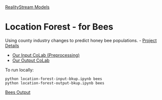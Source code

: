 [RealityStream Models](../)

# Location Forest - for Bees

Using county industry changes to predict honey bee populations. - [Project Details](https://model.earth/data-pipeline/research/bees/)


<!--
[Our Prior CoLab](https://colab.research.google.com/drive/1o7HXhOl_NWhVm4Nn6L-sjDHsn0bokgeI?usp=sharing) - [CoLab Backup](location-forest-bkup.ipynb)
-->

- [Our Input CoLab (Preprocessing)](https://colab.research.google.com/drive/1a8lbM7ceGGnaDe0kc1X0QqrZELsJINpb?usp=sharing)
- [Our Output CoLab](https://colab.research.google.com/drive/1y2A_XOFQrfu0HfXDPt2erg43Kn7Tc7xz?usp=sharing)


To run locally:

	python location-forest-input-bkup.ipynb bees
	python location-forest-output-bkup.ipynb bees


[Bees Output](../../output/bees/)